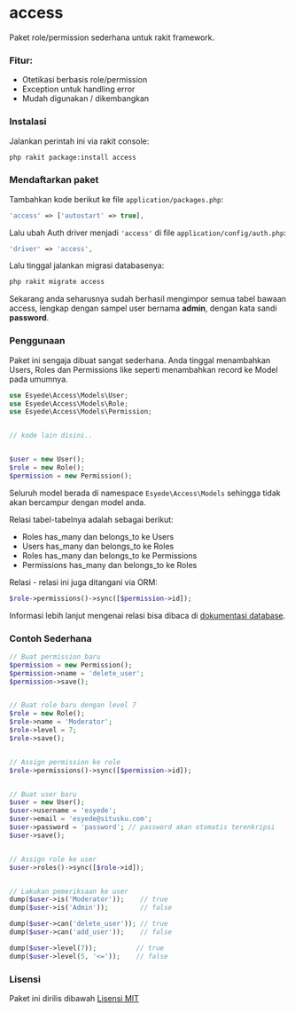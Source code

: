 # access

Paket role/permission sederhana untuk rakit framework.


### Fitur:

  - Otetikasi berbasis role/permission
  - Exception untuk handling error
  - Mudah digunakan / dikembangkan


### Instalasi

Jalankan perintah ini via rakit console:

```bash
php rakit package:install access
```

### Mendaftarkan paket

Tambahkan kode berikut ke file `application/packages.php`:

```php
'access' => ['autostart' => true],
```

Lalu ubah Auth driver menjadi `'access'` di file `application/config/auth.php`:
```php
'driver' => 'access',
```

Lalu tinggal jalankan migrasi databasenya:

```bash
php rakit migrate access
```

Sekarang anda seharusnya sudah berhasil mengimpor semua tabel bawaan access,
lengkap dengan sampel user bernama **admin**, dengan kata sandi **password**.


### Penggunaan

Paket ini sengaja dibuat sangat sederhana. Anda tinggal menambahkan Users, Roles dan Permissions like seperti menambahkan record ke Model pada umumnya.

```php
use Esyede\Access\Models\User;
use Esyede\Access\Models\Role;
use Esyede\Access\Models\Permission;


// kode lain disini..


$user = new User();
$role = new Role();
$permission = new Permission();
```

Seluruh model berada di namespace `Esyede\Access\Models` sehingga tidak akan bercampur dengan model anda.



Relasi tabel-tabelnya adalah sebagai berikut:

  - Roles has_many dan belongs_to ke Users
  - Users has_many dan belongs_to ke Roles
  - Roles has_many dan belongs_to ke Permissions
  - Permissions has_many dan belongs_to ke Roles

Relasi - relasi ini juga ditangani via ORM:

```php
$role->permissions()->sync([$permission->id]);
```


Informasi lebih lanjut mengenai relasi bisa dibaca di [dokumentasi database](https://rakit.esyede.my.id/docs/database/facile).



### Contoh Sederhana

```php
// Buat permission baru
$permission = new Permission();
$permission->name = 'delete_user';
$permission->save();


// Buat role baru dengan level 7
$role = new Role();
$role->name = 'Moderator';
$role->level = 7;
$role->save();


// Assign permission ke role
$role->permissions()->sync([$permission->id]);


// Buat user baru
$user = new User();
$user->username = 'esyede';
$user->email = 'esyede@situsku.com';
$user->password = 'password'; // password akan otomatis terenkripsi
$user->save();


// Assign role ke user
$user->roles()->sync([$role->id]);


// Lakukan pemeriksaan ke user
dump($user->is('Moderator'));    // true
dump($user->is('Admin'));        // false

dump($user->can('delete_user')); // true
dump($user->can('add_user'));    // false

dump($user->level(7));          // true
dump($user->level(5, '<='));    // false
```


### Lisensi
Paket ini dirilis dibawah [Lisensi MIT](LICENSE)
